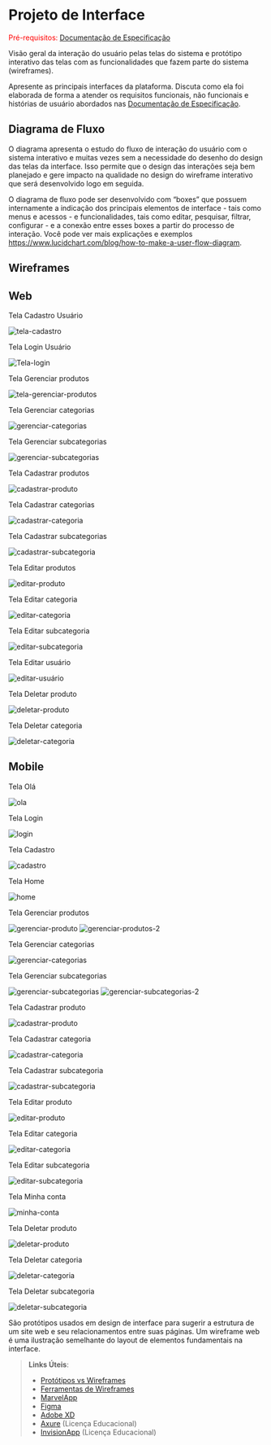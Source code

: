 
# Projeto de Interface

<span style="color:red">Pré-requisitos: <a href="2-Especificação do Projeto.md"> Documentação de Especificação</a></span>

Visão geral da interação do usuário pelas telas do sistema e protótipo interativo das telas com as funcionalidades que fazem parte do sistema (wireframes).

 Apresente as principais interfaces da plataforma. Discuta como ela foi elaborada de forma a atender os requisitos funcionais, não funcionais e histórias de usuário abordados nas <a href="2-Especificação do Projeto.md"> Documentação de Especificação</a>.

## Diagrama de Fluxo

O diagrama apresenta o estudo do fluxo de interação do usuário com o sistema interativo e  muitas vezes sem a necessidade do desenho do design das telas da interface. Isso permite que o design das interações seja bem planejado e gere impacto na qualidade no design do wireframe interativo que será desenvolvido logo em seguida.

O diagrama de fluxo pode ser desenvolvido com “boxes” que possuem internamente a indicação dos principais elementos de interface - tais como menus e acessos - e funcionalidades, tais como editar, pesquisar, filtrar, configurar - e a conexão entre esses boxes a partir do processo de interação. Você pode ver mais explicações e exemplos https://www.lucidchart.com/blog/how-to-make-a-user-flow-diagram.

## Wireframes

## Web

Tela Cadastro Usuário

![tela-cadastro](https://user-images.githubusercontent.com/85761080/222923376-ab130113-348c-4555-a40c-6eb5853856a8.png)

Tela Login Usuário

![Tela-login](https://user-images.githubusercontent.com/85761080/222923529-e3d87054-20e8-4276-a0fd-ff307802e7f6.png)

Tela Gerenciar produtos

![tela-gerenciar-produtos](https://user-images.githubusercontent.com/85761080/222923578-d3dc796c-0e76-4530-9c91-045acfe937d9.png)


Tela Gerenciar categorias

![gerenciar-categorias](https://user-images.githubusercontent.com/85761080/222923588-8d5d202f-cf37-4cce-82f7-5b775fc963fc.png)


Tela Gerenciar subcategorias

![gerenciar-subcategorias](https://user-images.githubusercontent.com/85761080/222923591-a4edef20-fa3e-4146-99f0-263dd1bd8983.png)

Tela Cadastrar produtos

![cadastrar-produto](https://user-images.githubusercontent.com/85761080/222923610-510546ec-f0de-44c1-8684-e94073679274.png)


Tela Cadastrar categorias

![cadastrar-categoria](https://user-images.githubusercontent.com/85761080/222923618-54cacccc-3a26-4f70-a2ce-bdfb8dc34d61.png)


Tela Cadastrar subcategorias

![cadastrar-subcategoria](https://user-images.githubusercontent.com/85761080/222923627-57044313-9928-49d2-b368-202efbe38a9e.png)


Tela Editar produtos

![editar-produto](https://user-images.githubusercontent.com/85761080/222923630-999aab98-c94e-456b-af86-6c3c8980b1af.png)


Tela Editar categoria

![editar-categoria](https://user-images.githubusercontent.com/85761080/222923633-e0dcc20f-b763-4f06-b52e-94084ca267db.png)


Tela Editar subcategoria

![editar-subcategoria](https://user-images.githubusercontent.com/85761080/222923637-be976c41-4662-4654-adb8-b1724fc71d9e.png)


Tela Editar usuário

![editar-usuário](https://user-images.githubusercontent.com/85761080/222923663-80251ee9-aa04-4784-b1b3-20fa7bc1f393.png)

Tela Deletar produto

![deletar-produto](https://user-images.githubusercontent.com/85761080/222923682-a86c631c-bccf-48fe-b426-da0739844e1c.png)

Tela Deletar categoria

![deletar-categoria](https://user-images.githubusercontent.com/85761080/222923688-738744c3-2c04-4832-8bdd-0243634c3987.png)

## Mobile

Tela Olá

![ola](https://user-images.githubusercontent.com/85761080/222924399-eb5170fe-e827-4d03-a9f2-40b1b82ced04.png)

Tela Login

![login](https://user-images.githubusercontent.com/85761080/222924414-8b5877ba-cb8d-45af-99db-145055c5ac37.png)

Tela Cadastro

![cadastro](https://user-images.githubusercontent.com/85761080/222924426-ff247229-870d-4caa-a0fd-ff0cc8fa4683.png)

Tela Home

![home](https://user-images.githubusercontent.com/85761080/222924431-894eb079-960c-4b5c-b9dc-165842790688.png)

Tela Gerenciar produtos

![gerenciar-produto](https://user-images.githubusercontent.com/85761080/222924443-42eeb71f-61d9-4b89-9773-0c4283863697.png)
![gerenciar-produtos-2](https://user-images.githubusercontent.com/85761080/222924592-608eb5a4-bfee-425c-a5ee-c56d7e056047.png)

Tela Gerenciar categorias

![gerenciar-categorias](https://user-images.githubusercontent.com/85761080/222924462-f4c4e6d7-245f-4e67-bd3b-d9f339864d97.png)

Tela Gerenciar subcategorias

![gerenciar-subcategorias](https://user-images.githubusercontent.com/85761080/222924473-a026a8b4-a7e7-4d94-b5a2-d09a65782295.png)
![gerenciar-subcategorias-2](https://user-images.githubusercontent.com/85761080/222924600-28497e7b-1017-453b-bd5c-a2744efdaf5f.png)

Tela Cadastrar produto

![cadastrar-produto](https://user-images.githubusercontent.com/85761080/222924536-4a13bfe4-686e-4bfc-a696-fdc3cb893fdf.png)

Tela Cadastrar categoria

![cadastrar-categoria](https://user-images.githubusercontent.com/85761080/222924543-717e5b36-d38b-4d42-87cb-f5d6e20bc61e.png)

Tela Cadastrar subcategoria

![cadastrar-subcategoria](https://user-images.githubusercontent.com/85761080/222924548-86d37394-9477-4de7-bf21-f52940fb0dec.png)

Tela Editar produto

![editar-produto](https://user-images.githubusercontent.com/85761080/222924568-141c250b-20fc-4bb9-b2fd-eed64d291ac8.png)

Tela Editar categoria

![editar-categoria](https://user-images.githubusercontent.com/85761080/222924571-9e3f6d34-a036-4373-97d5-39ba876cbd07.png)

Tela Editar subcategoria

![editar-subcategoria](https://user-images.githubusercontent.com/85761080/222924579-a51ee53e-d4b2-47ab-aa0b-cfa4e9db3113.png)

Tela Minha conta

![minha-conta](https://user-images.githubusercontent.com/85761080/222924616-dfb99c5f-d553-4580-a705-0e37bc1666e2.png)

Tela Deletar produto

![deletar-produto](https://user-images.githubusercontent.com/85761080/222924621-6eb07f54-697f-4b18-8719-6433ac34be57.png)

Tela Deletar categoria

![deletar-categoria](https://user-images.githubusercontent.com/85761080/222924627-6d22b116-73f0-42ff-af7c-1fdbd6cb2659.png)

Tela Deletar subcategoria

![deletar-subcategoria](https://user-images.githubusercontent.com/85761080/222924641-f5e57dc4-1e55-4e71-8a8c-739bba968392.png)



São protótipos usados em design de interface para sugerir a estrutura de um site web e seu relacionamentos entre suas páginas. Um wireframe web é uma ilustração semelhante do layout de elementos fundamentais na interface.
 
> **Links Úteis**:
> - [Protótipos vs Wireframes](https://www.nngroup.com/videos/prototypes-vs-wireframes-ux-projects/)
> - [Ferramentas de Wireframes](https://rockcontent.com/blog/wireframes/)
> - [MarvelApp](https://marvelapp.com/developers/documentation/tutorials/)
> - [Figma](https://www.figma.com/)
> - [Adobe XD](https://www.adobe.com/br/products/xd.html#scroll)
> - [Axure](https://www.axure.com/edu) (Licença Educacional)
> - [InvisionApp](https://www.invisionapp.com/) (Licença Educacional)
